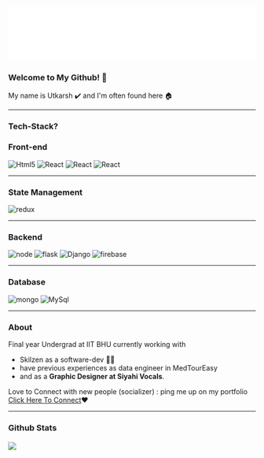 <img src="/logo_final.png" alt="banner" style="background-color:black" />

### Welcome to My Github! 👋 ###
My name is Utkarsh ✔️ and I'm often found here 🏠

---

### Tech-Stack? ###

### Front-end ###

<p>
 <img alt='Html5' src="https://img.shields.io/badge/HTML5-E34F26?logo=html5&logoColor=white&style=for-the-badge" /> 

<img alt='React' src="https://img.shields.io/badge/CSS3-1572B6?logo=css3&logoColor=white&style=for-the-badge" />

<img alt='React' src="https://img.shields.io/badge/React-61DAF8?logo=react&logoColor=white&style=for-the-badge" />
  
<img alt='React' src="https://img.shields.io/badge/Next.js-000000?logo=next-dot-js&logoColor=white&style=for-the-badge" />


</p>

---
### State Management ###

<p>
 <img alt='redux' src="https://img.shields.io/badge/Redux-764ABC?logo=redux&logoColor=white&style=for-the-badge" /> 
</p>

---
### Backend ###

<p>
   <img alt='node' src="https://img.shields.io/badge/Node-339933?logo=node-dot-js&logoColor=white&style=for-the-badge" /> 
   <img alt='flask' src="https://img.shields.io/badge/Flask-000000?logo=flask&logoColor=white&style=for-the-badge" /> 
   <img alt='Django' src="https://img.shields.io/badge/Django-092E20?logo=django&logoColor=white&style=for-the-badge" /> 
   <img alt='firebase' src="https://img.shields.io/badge/Firebase-FFCA28?logo=firebase&logoColor=white&style=for-the-badge" /> 
</p>

---
### Database ###

<p>
   <img alt='mongo' src="https://img.shields.io/badge/Mongo-47A248?logo=mongodb&logoColor=white&style=for-the-badge" /> 
   <img alt='MySql' src="https://img.shields.io/badge/MySql-4479A1?logo=mysql&logoColor=white&style=for-the-badge" /> 
</p>

---
### About ###

Final year Undergrad at IIT BHU currently working with
<ul>
  <li>Skilzen as a software-dev 👨‍💻</li> 
  <li> have previous experiences as data engineer in MedTourEasy </li>
  <li>and as a <b>Graphic Designer at Siyahi Vocals</b>.</li>
 </ul>

Love to Connect with new people (socializer) : ping me up on my portfolio
<a href='https://portfolio-uttu.web.app/' target='_blank'>Click Here To Connect</a>❤️

---

### Github Stats ###

<img align='center' src='https://github-readme-stats.vercel.app/api?username=thProfessor&count_private=true&title_color=f7022a'/>
